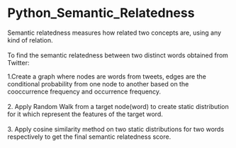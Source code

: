 # Python_Semantic_Relatedness
Semantic relatedness measures how related two concepts are, using any kind of relation.<br> 
<br> 
To find the semantic relatedness between two distinct words obtained from Twitter: <br> 

1.Create a graph where nodes are words from tweets, edges are the conditional probability from one node to another based on the cooccurrence frequency and occurrence frequency.<br> 
<br> 
2. Apply Random Walk from a target node(word) to create static distribution for it which represent the features of the target word. <br> 
<br> 
3. Apply cosine similarity method on two static distributions for two words respectively to get the final semantic relatedness score.




